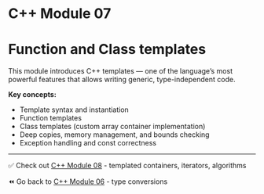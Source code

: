 # C++ Module 07

# Function and Class templates

This module introduces C++ templates — one of the language’s most powerful features that allows writing generic, type-independent code.

**Key concepts:**
- Template syntax and instantiation
- Function templates
- Class templates (custom array container implementation)
- Deep copies, memory management, and bounds checking
- Exception handling and const correctness

----
✅ Check out [C++ Module 08](https://github.com/ricvrdv/cpp-06) - templated containers, iterators, algorithms

⏪️ Go back to [C++ Module 06](https://github.com/ricvrdv/cpp-06) - type conversions
